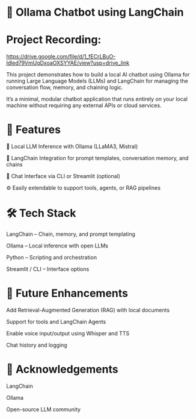 # 🤖 Ollama Chatbot using LangChain
# Project Recording:
https://drive.google.com/file/d/1_fECrLBuO-Idled79VmUqDxoaOXSYYAE/view?usp=drive_link

This project demonstrates how to build a local AI chatbot using Ollama for running Large Language Models (LLMs) and LangChain for managing the conversation flow, memory, and chaining logic.

It’s a minimal, modular chatbot application that runs entirely on your local machine without requiring any external APIs or cloud services.

# 📌 Features
🧠 Local LLM Inference with Ollama (LLaMA3, Mistral)

🔗 LangChain Integration for prompt templates, conversation memory, and chains

💬 Chat Interface via CLI or Streamlit (optional)

⚙️ Easily extendable to support tools, agents, or RAG pipelines

# 🛠️ Tech Stack
LangChain – Chain, memory, and prompt templating

Ollama – Local inference with open LLMs

Python – Scripting and orchestration

Streamlit / CLI – Interface options

# 🔮 Future Enhancements
Add Retrieval-Augmented Generation (RAG) with local documents

Support for tools and LangChain Agents

Enable voice input/output using Whisper and TTS

Chat history and logging

# 🙏 Acknowledgements
LangChain

Ollama

Open-source LLM community

